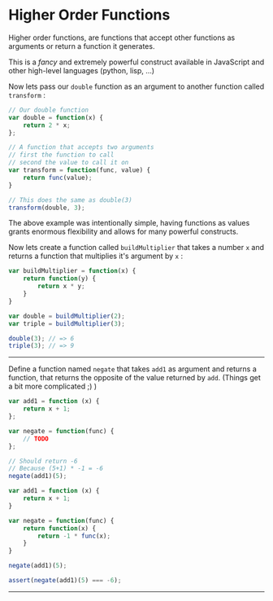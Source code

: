 # Higher Order Functions

Higher order functions, are functions that accept other functions as arguments or return a function it generates.

This is a *fancy* and extremely powerful construct available in JavaScript and other high-level languages (python, lisp, ...)

Now lets pass our `double` function as an argument to another function called `transform` :

```javascript
// Our double function
var double = function(x) {
    return 2 * x;
};

// A function that accepts two arguments
// first the function to call
// second the value to call it on
var transform = function(func, value) {
    return func(value);
}

// This does the same as double(3)
transform(double, 3);
```

The above example was intentionally simple, having functions as values grants enormous flexibility and allows for many powerful constructs.

Now lets create a function called `buildMultiplier` that takes a number `x` and returns a function that multiplies it's argument by `x` :

```javascript
var buildMultiplier = function(x) {
    return function(y) {
        return x * y;
    }
}

var double = buildMultiplier(2);
var triple = buildMultiplier(3);

double(3); // => 6
triple(3); // => 9
```

---

Define a function named `negate` that takes `add1` as argument and returns a function, that returns the opposite of the value returned by `add`. (Things get a bit more complicated ;) )

```js
var add1 = function (x) {
    return x + 1;
};

var negate = function(func) {
    // TODO
};

// Should return -6
// Because (5+1) * -1 = -6
negate(add1)(5);

```

```js
var add1 = function (x) {
    return x + 1;
}

var negate = function(func) {
    return function(x) {
        return -1 * func(x);
    }
}

negate(add1)(5);
```

```js
assert(negate(add1)(5) === -6);
```

---
